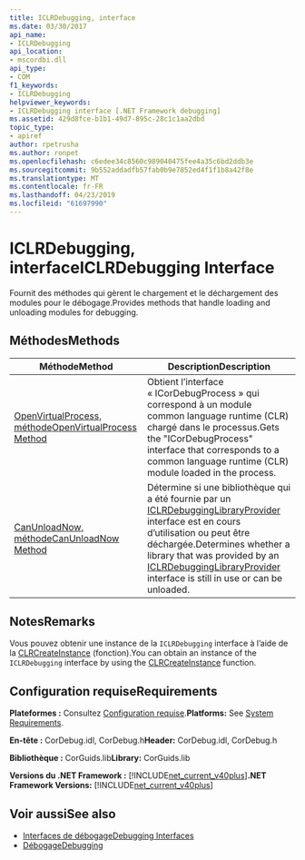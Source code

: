 ```yaml
---
title: ICLRDebugging, interface
ms.date: 03/30/2017
api_name:
- ICLRDebugging
api_location:
- mscordbi.dll
api_type:
- COM
f1_keywords:
- ICLRDebugging
helpviewer_keywords:
- ICLRDebugging interface [.NET Framework debugging]
ms.assetid: 429d8fce-b1b1-49d7-895c-28c1c1aa2dbd
topic_type:
- apiref
author: rpetrusha
ms.author: ronpet
ms.openlocfilehash: c6edee34c8560c989040475fee4a35c6bd2ddb3e
ms.sourcegitcommit: 9b552addadfb57fab0b9e7852ed4f1f1b8a42f8e
ms.translationtype: MT
ms.contentlocale: fr-FR
ms.lasthandoff: 04/23/2019
ms.locfileid: "61697990"
---
```

# <a name="iclrdebugging-interface"></a><span data-ttu-id="c79bf-102">ICLRDebugging, interface</span><span class="sxs-lookup"><span data-stu-id="c79bf-102">ICLRDebugging Interface</span></span>
<span data-ttu-id="c79bf-103">Fournit des méthodes qui gèrent le chargement et le déchargement des modules pour le débogage.</span><span class="sxs-lookup"><span data-stu-id="c79bf-103">Provides methods that handle loading and unloading modules for debugging.</span></span>  
  
## <a name="methods"></a><span data-ttu-id="c79bf-104">Méthodes</span><span class="sxs-lookup"><span data-stu-id="c79bf-104">Methods</span></span>  
  
|<span data-ttu-id="c79bf-105">Méthode</span><span class="sxs-lookup"><span data-stu-id="c79bf-105">Method</span></span>|<span data-ttu-id="c79bf-106">Description</span><span class="sxs-lookup"><span data-stu-id="c79bf-106">Description</span></span>|  
|------------|-----------------|  
|[<span data-ttu-id="c79bf-107">OpenVirtualProcess, méthode</span><span class="sxs-lookup"><span data-stu-id="c79bf-107">OpenVirtualProcess Method</span></span>](../../../../docs/framework/unmanaged-api/debugging/iclrdebugging-openvirtualprocess-method.md)|<span data-ttu-id="c79bf-108">Obtient l’interface « ICorDebugProcess » qui correspond à un module common language runtime (CLR) chargé dans le processus.</span><span class="sxs-lookup"><span data-stu-id="c79bf-108">Gets the "ICorDebugProcess" interface that corresponds to a common language runtime (CLR) module loaded in the process.</span></span>|  
|[<span data-ttu-id="c79bf-109">CanUnloadNow, méthode</span><span class="sxs-lookup"><span data-stu-id="c79bf-109">CanUnloadNow Method</span></span>](../../../../docs/framework/unmanaged-api/debugging/iclrdebugging-canunloadnow-method.md)|<span data-ttu-id="c79bf-110">Détermine si une bibliothèque qui a été fournie par un [ICLRDebuggingLibraryProvider](../../../../docs/framework/unmanaged-api/debugging/iclrdebugginglibraryprovider-interface.md) interface est en cours d’utilisation ou peut être déchargée.</span><span class="sxs-lookup"><span data-stu-id="c79bf-110">Determines whether a library that was provided by an [ICLRDebuggingLibraryProvider](../../../../docs/framework/unmanaged-api/debugging/iclrdebugginglibraryprovider-interface.md) interface is still in use or can be unloaded.</span></span>|  
  
## <a name="remarks"></a><span data-ttu-id="c79bf-111">Notes</span><span class="sxs-lookup"><span data-stu-id="c79bf-111">Remarks</span></span>  
 <span data-ttu-id="c79bf-112">Vous pouvez obtenir une instance de la `ICLRDebugging` interface à l’aide de la [CLRCreateInstance](../../../../docs/framework/unmanaged-api/hosting/clrcreateinstance-function.md) (fonction).</span><span class="sxs-lookup"><span data-stu-id="c79bf-112">You can obtain an instance of the `ICLRDebugging` interface by using the [CLRCreateInstance](../../../../docs/framework/unmanaged-api/hosting/clrcreateinstance-function.md) function.</span></span>  
  
## <a name="requirements"></a><span data-ttu-id="c79bf-113">Configuration requise</span><span class="sxs-lookup"><span data-stu-id="c79bf-113">Requirements</span></span>  
 <span data-ttu-id="c79bf-114">**Plateformes :** Consultez [Configuration requise](../../../../docs/framework/get-started/system-requirements.md).</span><span class="sxs-lookup"><span data-stu-id="c79bf-114">**Platforms:** See [System Requirements](../../../../docs/framework/get-started/system-requirements.md).</span></span>  
  
 <span data-ttu-id="c79bf-115">**En-tête :** CorDebug.idl, CorDebug.h</span><span class="sxs-lookup"><span data-stu-id="c79bf-115">**Header:** CorDebug.idl, CorDebug.h</span></span>  
  
 <span data-ttu-id="c79bf-116">**Bibliothèque :** CorGuids.lib</span><span class="sxs-lookup"><span data-stu-id="c79bf-116">**Library:** CorGuids.lib</span></span>  
  
 <span data-ttu-id="c79bf-117">**Versions du .NET Framework :** [!INCLUDE[net_current_v40plus](../../../../includes/net-current-v40plus-md.md)]</span><span class="sxs-lookup"><span data-stu-id="c79bf-117">**.NET Framework Versions:** [!INCLUDE[net_current_v40plus](../../../../includes/net-current-v40plus-md.md)]</span></span>  
  
## <a name="see-also"></a><span data-ttu-id="c79bf-118">Voir aussi</span><span class="sxs-lookup"><span data-stu-id="c79bf-118">See also</span></span>

- [<span data-ttu-id="c79bf-119">Interfaces de débogage</span><span class="sxs-lookup"><span data-stu-id="c79bf-119">Debugging Interfaces</span></span>](../../../../docs/framework/unmanaged-api/debugging/debugging-interfaces.md)
- [<span data-ttu-id="c79bf-120">Débogage</span><span class="sxs-lookup"><span data-stu-id="c79bf-120">Debugging</span></span>](../../../../docs/framework/unmanaged-api/debugging/index.md)
